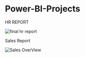 # Power-BI-Projects
HR REPORT

![final hr report](https://github.com/user-attachments/assets/82e473ef-7321-426a-9e62-9502061511e1)

Sales Report


![Sales OverView](https://github.com/user-attachments/assets/e2f293dc-5f5e-4cf7-86f2-b2360d114efd)
